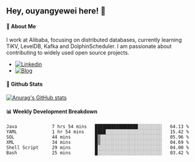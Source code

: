 ## Hey, ouyangyewei here! :wave:

#### :rocket: About Me
I work at Alibaba, focusing on distributed databases, currently learning TiKV, LevelDB, Kafka and DolphinScheduler. I am passionate about contributing to widely used open source projects.

- [![Linkedin](https://img.shields.io/badge/LinkedIn-ouyangyewei-blue)](https://www.linkedin.com/in/ouyangyewei/)
- [![Blog](https://img.shields.io/badge/Blog-yeweiouyang-orange)](https://blog.csdn.net/yeweiouyang)

#### :star2: Github Stats
[![Anurag's GitHub stats](https://github-readme-stats.vercel.app/api?username=ouyangyewei&show_icons=true&cache_seconds=3600&theme=tokyonight)](https://github.com/anuraghazra/github-readme-stats)

#### :bar_chart: Weekly Development Breakdown
<!--START_SECTION:waka-->

```text
Java             7 hrs 54 mins   ████████████████░░░░░░░░░   64.13 %
YAML             1 hr 54 mins    ████░░░░░░░░░░░░░░░░░░░░░   15.42 %
SQL              44 mins         █▒░░░░░░░░░░░░░░░░░░░░░░░   05.96 %
XML              34 mins         █▒░░░░░░░░░░░░░░░░░░░░░░░   04.69 %
Shell Script     29 mins         █░░░░░░░░░░░░░░░░░░░░░░░░   04.00 %
Bash             25 mins         █░░░░░░░░░░░░░░░░░░░░░░░░   03.42 %
```

<!--END_SECTION:waka-->
